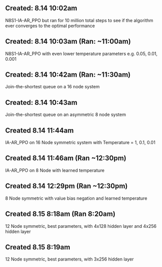 ## Created: 8.14 10:02am
N8S1-IA-AR_PPO but ran for 10 million total steps to see if the algorithm ever converges to the optimal performance

## Created: 8.14 10:03am (Ran: ~11:00am)
N8S1-IA-AR_PPO with even lower temperature parameters e.g. 0.05, 0.01, 0.001

## Created: 8.14 10:42am (Ran: ~11:30am)
Join-the-shortest queue on a 16 node system

## Created: 8.14 10:43am
Join-the-shortest queue on an asymmetric 8 node system

## Created 8.14 11:44am 
IA-AR_PPO on 16 Node symmetric system with Temperature = 1, 0.1, 0.01

## Created 8.14 11:46am (Ran ~12:30pm)
IA-AR_PPO on 8 Node with learned temperature

## Created 8.14 12:29pm (Ran ~12:30pm)
8 Node symmetric with value bias negation and learned temperature

## Created 8.15 8:18am (Ran 8:20am)
12 Node symmetric, best parameters, with 4x128 hidden layer and 4x256 hidden layer

## Created 8.15 8:19am 
12 Node symmetric, best parameters, with 3x256 hidden layer
